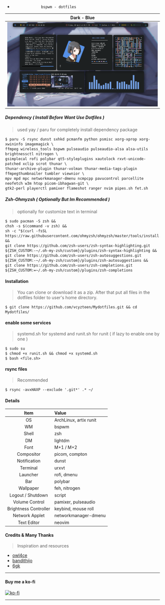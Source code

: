 *                  bspwm - dotfiles

| Dark - Blue |
|-----------------------|
|![img](images/dark.png)|

##### Dependency ( Install Before Want Use Dotfiles )
> used yay / paru for completely install dependency package

    $ paru -S rsync dunst sxhkd pcmanfm python psmisc xorg-xprop xorg-xwininfo imagemagick \
    ffmpeg wireless_tools bspwm pulseaudio pulseaudio-alsa alsa-utils brightnessctl nitrogen \
    gsimplecal rofi polybar qt5-styleplugins xautolock rxvt-unicode-patched xclip scrot thunar \
    thunar-archive-plugin thunar-volman thunar-media-tags-plugin ffmpegthumbnailer tumbler viewnior \
    mpv mpd mpc networkmanager-dmenu ncmpcpp pavucontrol parcellite neofetch w3m htop picom-ibhagwan-git \
    gtk2-perl playerctl pamixer flameshot ranger nvim pipes.sh fet.sh

##### Zsh-Ohmyzsh ( Optionally But Im Recommended )
> optionally for customize text in terminal

    $ sudo pacman -S zsh &&
    chsh -s $(command -v zsh) &&
    sh -c "$(curl -fsSL https://raw.githubusercontent.com/ohmyzsh/ohmyzsh/master/tools/install.sh)" &&
    git clone https://github.com/zsh-users/zsh-syntax-highlighting.git ${ZSH_CUSTOM:-~/.oh-my-zsh/custom}/plugins/zsh-syntax-highlighting &&
    git clone https://github.com/zsh-users/zsh-autosuggestions.git ${ZSH_CUSTOM:-~/.oh-my-zsh/custom}/plugins/zsh-autosuggestions &&
    git clone https://github.com/zsh-users/zsh-completions.git ${ZSH_CUSTOM:=~/.oh-my-zsh/custom}/plugins/zsh-completions

#### Installation
> You can clone or download it as a zip. After that put all files in the dotfiles folder to user's home directory.
    
    $ git clone https://github.com/vcyzteen/Mydotfiles.git && cd Mydotfiles/

#### enable some services
> systemd.sh for systemd and runit.sh for runit ( if lazy to enable one by one )
	
	$ sudo su
    $ chmod +x runit.sh && chmod +x systemd.sh
    $ bash <file.sh>

#### rsync files
> Recommended
    
    $ rsync -avxHAXP --exclude '.git*' .* ~/

#### Details
<p align="center">

|         Item          | Value                                           |
| :-------------------: | :---------------------------------------------- |
|          OS           | ArchLinux, artix runit                          |
|          WM           | bspwm                                           |
|         Shell         | zsh                                             |
|          DM           | lightdm                                         |
|         Font          | M+1 / M+2                                       |
|      Compositor       | picom, compton                                  |
|     Notification      | dunst                                           |
|       Terminal        | urxvt                                           |
|       Launcher        | rofi, dmenu                                     |
|          Bar          | polybar                                         |
|       Wallpaper       | feh, nitrogen                                   |
|   Logout / Shutdown   | script                                          |
|    Volume Control     | pamixer, pulseaudio                             |
| Brightness Controller | keybind, mouse roll                             |
|    Network Applet     | networkmanager-dmenu                            |
|      Text Editor      | neovim                                          |

#### Credits & Many Thanks
> Inspiration and resources

* [owl4ce](https://github.com/owl4ce)
* [bandithijo](https://github.com/bandithijo)
* [6gk](https://github.com/6gk)
-----------------------------------------

#### Buy me a ko-fi
[![ko-fi](https://www.ko-fi.com/img/githubbutton_sm.svg)](https://ko-fi.com/iocode)

-----------------------------------------
